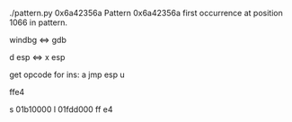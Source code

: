 ./pattern.py 0x6a42356a
Pattern 0x6a42356a first occurrence at position 1066 in pattern.

windbg <=> gdb

d esp <=> x esp

get opcode for ins:
a
jmp esp <Ret> <ret>
u

ffe4

s 01b10000 l 01fdd000 ff e4
